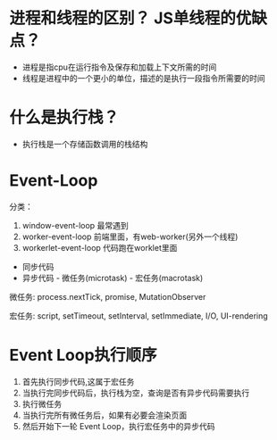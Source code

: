 # 进程和线程的区别？ JS单线程的优缺点？

- 进程是指cpu在运行指令及保存和加载上下文所需的时间
- 线程是进程中的一个更小的单位，描述的是执行一段指令所需要的时间


# 什么是执行栈？

- 执行栈是一个存储函数调用的栈结构

# Event-Loop
分类：
1. window-event-loop 最常遇到
2. worker-event-loop 前端里面，有web-worker(另外一个线程)
3. workerlet-event-loop 代码跑在worklet里面

- 同步代码
- 异步代码 - 微任务(microtask) - 宏任务(macrotask)

微任务: process.nextTick, promise, MutationObserver

宏任务: script, setTimeout, setInterval, setImmediate, I/O, UI-rendering

# Event Loop执行顺序

1. 首先执行同步代码,这属于宏任务
2. 当执行完同步代码后，执行栈为空，查询是否有异步代码需要执行
3. 执行微任务
4. 当执行完所有微任务后，如果有必要会渲染页面
5. 然后开始下一轮 Event Loop，执行宏任务中的异步代码